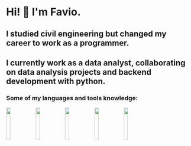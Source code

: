 # Hi! 👋 I'm Favio.

## I studied civil engineering but changed my career to work as a programmer.
## I currently work as a data analyst, collaborating on data analysis projects and backend development with python.

### Some of my languages and tools knowledge:

<p>
  <code><img width="15%" src="https://www.vectorlogo.zone/logos/python/python-ar21.svg"></code>
  <code><img width="15%" src="https://www.vectorlogo.zone/logos/jupyter/jupyter-ar21.svg"></code>
  <code><img width="15%" src="https://www.vectorlogo.zone/logos/git-scm/git-scm-ar21.svg"></code>
  <code><img width="15%" src="https://www.vectorlogo.zone/logos/plot_ly/plot_ly-ar21.svg"></code>
   <code><img width="15%" src="https://www.vectorlogo.zone/logos/microsoft_powerbi/microsoft_powerbi-ar21.svg"></code>
  
</p>



<!--
**fpbarberis/fpbarberis** is a ✨ _special_ ✨ repository because its `README.md` (this file) appears on your GitHub profile.

Here are some ideas to get you started:

- 🔭 I’m currently working on ...
- 🌱 I’m currently learning ...
- 👯 I’m looking to collaborate on ...
- 🤔 I’m looking for help with ...
- 💬 Ask me about ...
- 📫 How to reach me: ...
- 😄 Pronouns: ...
- ⚡ Fun fact: ...
-->

